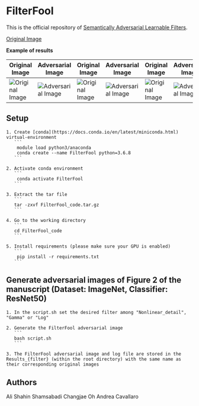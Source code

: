 # FilterFool

This is the official repository of [Semantically Adversarial Learnable Filters](https://arxiv.org/pdf/2008.06069.pdf).

[Original Image](https://github.com/AliShahin/FilterFool/blob/master/CleanImgs/Nonlinear_Detail/ILSVRC2012_val_00043794.png)

<b>Example of results</b>

| Original Image | Adversarial Image |  Original Image | Adversarial Image |  Original Image | Adversarial Image | 
|---|---|---|---|---|---|
| ![Original Image](https://github.com/AliShahin/FilterFool/blob/master/CleanImgs/Nonlinear_Detail/ILSVRC2012_val_00043794.png)| ![Adversarial Image](https://github.com/AliShahin/FilterFool/blob/master/FilteredImages/Nonlinear_Detail/ILSVRC2012_val_00043794.png) |![Original Image](https://github.com/AliShahin/FilterFool/blob/master/CleanImgs/Gamma/ILSVRC2012_val_00014005.png)|![Adversarial Image](https://github.com/AliShahin/FilterFool/tree/master/FilterFoolExamples/ILSVRC2012_val_00014005.png) |![Original Image](https://github.com/AliShahin/FilterFool/blob/master/CleanImgs/Log/ILSVRC2012_val_00011184.png)|![Adversarial Image](https://github.com/AliShahin/FilterFool/blob/master/FilterFoolExamples/ILSVRC2012_val_00011184.png) |


## Setup
    1. Create [conda](https://docs.conda.io/en/latest/miniconda.html) virtual-environment
       ```
        module load python3/anaconda
        conda create --name FilterFool python=3.6.8
       ```

    2. Activate conda environment
       ```
        conda activate FilterFool
       ```

    3. Extract the tar file
       ```   
       tar -zxvf FilterFool_code.tar.gz
       ```

    4. Go to the working directory
       ```
       cd FilterFool_code
       ```

    5. Install requirements (please make sure your GPU is enabled)
       ```
        pip install -r requirements.txt
       ```



## Generate adversarial images of Figure 2 of the manuscript (Dataset: ImageNet, Classifier: ResNet50)
 
    1. In the script.sh set the desired filter among "Nonlinear_detail", "Gamma" or "Log" 

    2. Generate the FilterFool adversarial image
       ```
       bash script.sh
       ```

    3. The FilterFool adversarial image and log file are stored in the Results_{filter} (within the root directory) with the same name as their corresponding original images



## Authors

Ali Shahin Shamsabadi
Changjae Oh
Andrea Cavallaro


